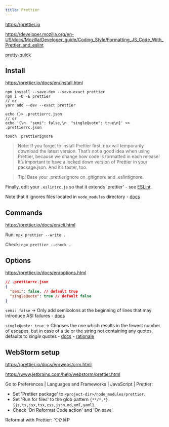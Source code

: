 ```yaml
---
title: Prettier
---
```


https://prettier.io

https://developer.mozilla.org/en-US/docs/Mozilla/Developer_guide/Coding_Style/Formatting_JS_Code_With_Prettier_and_eslint

[pretty-quick](https://github.com/azz/pretty-quick)

## Install

https://prettier.io/docs/en/install.html

```shell
npm install --save-dev --save-exact prettier
npm i -D -E prettier
// or
yarn add --dev --exact prettier

echo {}> .prettierrc.json
// or
echo '{\n  "semi": false,\n  "singleQuote": true\n}' >> .prettierrc.json

touch .prettierignore
```

> Note: If you forget to install Prettier first, npx will temporarily download the latest version. That’s not a good idea when using Prettier, because we change how code is formatted in each release! It’s important to have a locked down version of Prettier in your package.json. And it’s faster, too.

> Tip! Base your .prettierignore on .gitignore and .eslintignore.

Finally, edit your `.eslintrc.js` so that it extends 'prettier' - see [ESLint](/javascript/eslint#eslintrcjs).

Note that it ignores files located in `node_modules` directory - [docs](https://prettier.io/docs/en/cli.html#--with-node-modules)

## Commands

https://prettier.io/docs/en/cli.html

Run: `npx prettier --write .`

Check: `npx prettier --check .`

## Options

https://prettier.io/docs/en/options.html

```json
// .prettierrc.json
{
  "semi": false, // default true
  "singleQuote": true // default false
}
```

`semi: false` → Only add semicolons at the beginning of lines that may introduce ASI failures - [docs](https://prettier.io/docs/en/options.html#semicolons)

`singleQuote: true` → Chooses the one which results in the fewest number of escapes, but in case of a tie or the string not containing any quotes, defaults to _single_ quotes - [docs](https://prettier.io/docs/en/options.html#quotes) - [rationale](https://prettier.io/docs/en/rationale.html#strings)

## WebStorm setup

https://prettier.io/docs/en/webstorm.html

https://www.jetbrains.com/help/webstorm/prettier.html

Go to Preferences | Languages and Frameworks | JavaScript | Prettier:

- Set 'Prettier package' to `<project-dir>/node_modules/prettier`.
- Set 'Run for files' to the glob pattern `{**/*,*}.{js,ts,jsx,tsx,css,json,md,yml,yaml}`.
- Check 'On Reformat Code action' and 'On save'.

Reformat with Prettier: ⌥⇧⌘P
